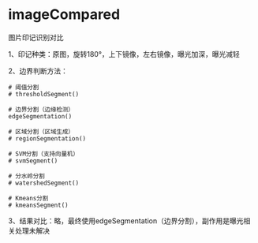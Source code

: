 # imageCompared
图片印记识别对比


1、印记种类：原图，旋转180°，上下镜像，左右镜像，曝光加深，曝光减轻

2、边界判断方法：
    
    # 阈值分割
    # thresholdSegment()

    # 边界分割（边缘检测）
    edgeSegmentation()

    # 区域分割（区域生成）
    # regionSegmentation()

    # SVM分割（支持向量机）
    # svmSegment()

    # 分水岭分割
    # watershedSegment()

    # Kmeans分割
    # kmeansSegment()
    
3、结果对比：略，最终使用edgeSegmentation（边界分割），副作用是曝光相关处理未解决
